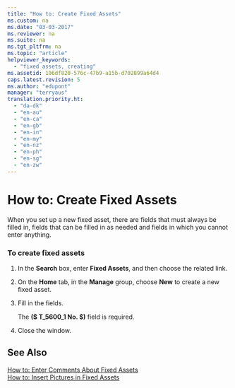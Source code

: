 ```yaml
---
title: "How to: Create Fixed Assets"
ms.custom: na
ms.date: "03-03-2017"
ms.reviewer: na
ms.suite: na
ms.tgt_pltfrm: na
ms.topic: "article"
helpviewer_keywords: 
  - "fixed assets, creating"
ms.assetid: 106df820-576c-47b9-a15b-d702899a64d4
caps.latest.revision: 5
ms.author: "edupont"
manager: "terryaus"
translation.priority.ht: 
  - "da-dk"
  - "en-au"
  - "en-ca"
  - "en-gb"
  - "en-in"
  - "en-my"
  - "en-nz"
  - "en-ph"
  - "en-sg"
  - "en-zw"
---
```

# How to: Create Fixed Assets
When you set up a new fixed asset, there are fields that must always be filled in, fields that can be filled in as needed and fields in which you cannot enter anything.  
  
### To create fixed assets  
  
1.  In the **Search** box, enter **Fixed Assets**, and then choose the related link.  
  
2.  On the **Home** tab, in the **Manage** group, choose **New** to create a new fixed asset.  
  
3.  Fill in the fields.  
  
     The **\($ T\_5600\_1 No. $\)** field is required.  
  
4.  Close the window.  
  
## See Also  
 [How to: Enter Comments About Fixed Assets](../Finance/how-to-enter-comments-about-fixed-assets.md)   
 [How to: Insert Pictures in Fixed Assets](../Finance/how-to-insert-pictures-in-fixed-assets.md)